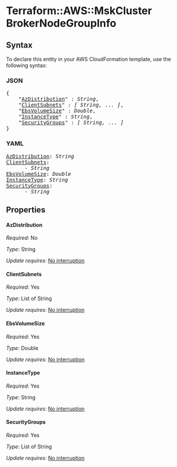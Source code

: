 # Terraform::AWS::MskCluster BrokerNodeGroupInfo

## Syntax

To declare this entity in your AWS CloudFormation template, use the following syntax:

### JSON

<pre>
{
    "<a href="#azdistribution" title="AzDistribution">AzDistribution</a>" : <i>String</i>,
    "<a href="#clientsubnets" title="ClientSubnets">ClientSubnets</a>" : <i>[ String, ... ]</i>,
    "<a href="#ebsvolumesize" title="EbsVolumeSize">EbsVolumeSize</a>" : <i>Double</i>,
    "<a href="#instancetype" title="InstanceType">InstanceType</a>" : <i>String</i>,
    "<a href="#securitygroups" title="SecurityGroups">SecurityGroups</a>" : <i>[ String, ... ]</i>
}
</pre>

### YAML

<pre>
<a href="#azdistribution" title="AzDistribution">AzDistribution</a>: <i>String</i>
<a href="#clientsubnets" title="ClientSubnets">ClientSubnets</a>: <i>
      - String</i>
<a href="#ebsvolumesize" title="EbsVolumeSize">EbsVolumeSize</a>: <i>Double</i>
<a href="#instancetype" title="InstanceType">InstanceType</a>: <i>String</i>
<a href="#securitygroups" title="SecurityGroups">SecurityGroups</a>: <i>
      - String</i>
</pre>

## Properties

#### AzDistribution

_Required_: No

_Type_: String

_Update requires_: [No interruption](https://docs.aws.amazon.com/AWSCloudFormation/latest/UserGuide/using-cfn-updating-stacks-update-behaviors.html#update-no-interrupt)

#### ClientSubnets

_Required_: Yes

_Type_: List of String

_Update requires_: [No interruption](https://docs.aws.amazon.com/AWSCloudFormation/latest/UserGuide/using-cfn-updating-stacks-update-behaviors.html#update-no-interrupt)

#### EbsVolumeSize

_Required_: Yes

_Type_: Double

_Update requires_: [No interruption](https://docs.aws.amazon.com/AWSCloudFormation/latest/UserGuide/using-cfn-updating-stacks-update-behaviors.html#update-no-interrupt)

#### InstanceType

_Required_: Yes

_Type_: String

_Update requires_: [No interruption](https://docs.aws.amazon.com/AWSCloudFormation/latest/UserGuide/using-cfn-updating-stacks-update-behaviors.html#update-no-interrupt)

#### SecurityGroups

_Required_: Yes

_Type_: List of String

_Update requires_: [No interruption](https://docs.aws.amazon.com/AWSCloudFormation/latest/UserGuide/using-cfn-updating-stacks-update-behaviors.html#update-no-interrupt)

